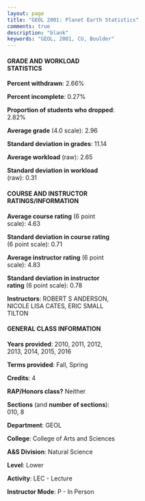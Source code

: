 ```yaml
---
layout: page
title: "GEOL 2001: Planet Earth Statistics"
comments: true
description: "blank"
keywords: "GEOL, 2001, CU, Boulder"
--- 
```

<head>
<script src="https://ajax.googleapis.com/ajax/libs/jquery/2.1.3/jquery.min.js"></script>
<script src="https://dl.dropboxusercontent.com/s/pc42nxpaw1ea4o9/highcharts.js?dl=0"></script>
<!-- <script src="../assets/js/highcharts.js"></script> -->
<style type="text/css">@font-face {
	font-family: "Bebas Neue";
	src: url(https://www.filehosting.org/file/details/544349/BebasNeue%20Regular.otf) format("opentype");
	}
	h1.Bebas { 
		font-family: "Bebas Neue", Verdana, Tahoma;
	}
</style>
</head>
<body>
	<div id="container" style="float: right; width: 45%; height: 88%; margin-left: 2.5%; margin-right: 2.5%;"></div>
	<script language="JavaScript">
		$(document).ready(function() {
		var chart = {type: 'column'};
		var title = {text: 'Grade Distribution'};
		var xAxis = {categories: ['A','B','C','D','F'],crosshair: true};
		var yAxis = {min: 0,title: {text: 'Percentage'}};
		var tooltip = {headerFormat: '<center><b><span style="font-size:20px">{point.key}</span></b></center>',
		               pointFormat: '<td style="padding:0"><b>{point.y:.1f}%</b></td>',
		               footerFormat: '</table>',shared: true,useHTML: true};
		var plotOptions = {column: {pointPadding: 0.0,borderWidth: 0}};  
		var credits = {enabled: false};var series= [{name: 'Percent',data: [31.07,43.37,19.09,4.53,1.94,]}];
		var json = {};
		json.chart = chart;
		json.title = title;
		json.tooltip = tooltip;
		json.xAxis = xAxis;
		json.yAxis = yAxis;  
		json.series = series;
		json.plotOptions = plotOptions;  
		json.credits = credits;
		$('#container').highcharts(json);
	});
	</script>
</body>
			   
#### GRADE AND WORKLOAD STATISTICS

**Percent withdrawn**: 2.66%

**Percent incomplete**: 0.27%

**Proportion of students who dropped**: 2.82%

**Average grade** (4.0 scale): 2.96

**Standard deviation in grades**: 11.14

**Average workload** (raw): 2.65

**Standard deviation in workload** (raw): 0.31

#### COURSE AND INSTRUCTOR RATINGS/INFORMATION

**Average course rating** (6 point scale): 4.63

**Standard deviation in course rating** (6 point scale): 0.71

**Average instructor rating** (6 point scale): 4.83

**Standard deviation in instructor rating** (6 point scale): 0.78

**Instructors**: ROBERT S ANDERSON, NICOLE LISA CATES, ERIC SMALL TILTON

#### GENERAL CLASS INFORMATION

**Years provided**: 2010, 2011, 2012, 2013, 2014, 2015, 2016

**Terms provided**: Fall, Spring

**Credits**: 4

**RAP/Honors class?** Neither

**Sections** (and **number of sections**): 010, 8

**Department**: GEOL

**College**: College of Arts and Sciences

**A&S Division**: Natural Science

**Level**: Lower

**Activity**: LEC - Lecture

**Instructor Mode**: P  - In Person